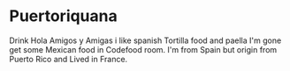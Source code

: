 # Puertoriquana
Drink
Hola Amigos y Amigas i like spanish Tortilla food and paella
I'm gone get some Mexican food in Codefood room.
I'm from Spain but origin from Puerto Rico and Lived in France.
